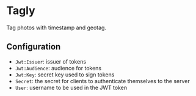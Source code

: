 # Tagly

Tag photos with timestamp and geotag.

## Configuration

- `Jwt:Issuer`: issuer of tokens
- `Jwt:Audience`: audience for tokens
- `Jwt:Key`: secret key used to sign tokens
- `Secret`: the secret for clients to authenticate themselves to the server
- `User`: username to be used in the JWT token
